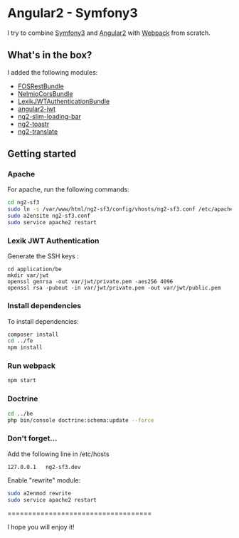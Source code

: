 # Angular2 - Symfony3

I try to combine [Symfony3](https://symfony.com/) and [Angular2](https://angular.io/) with [Webpack](https://webpack.github.io/) from scratch.

## What's in the box?
I added the following modules:  
- [FOSRestBundle](http://symfony.com/doc/current/bundles/FOSRestBundle/index.html) 
- [NelmioCorsBundle](https://github.com/nelmio/NelmioCorsBundle)
- [LexikJWTAuthenticationBundle](https://github.com/lexik/LexikJWTAuthenticationBundle) 
- [angular2-jwt](https://github.com/auth0/angular2-jwt)
- [ng2-slim-loading-bar](https://github.com/akserg/ng2-slim-loading-bar)
- [ng2-toastr](https://github.com/PointInside/ng2-toastr)  
- [ng2-translate](https://github.com/ocombe/ng2-translate)  

## Getting started
### Apache
For apache, run the following commands:
```bash
cd ng2-sf3
sudo ln -s /var/www/html/ng2-sf3/config/vhosts/ng2-sf3.conf /etc/apache2/sites-available/
sudo a2ensite ng2-sf3.conf 
sudo service apache2 restart
```
### Lexik JWT Authentication
Generate the SSH keys :

```
cd application/be
mkdir var/jwt 
openssl genrsa -out var/jwt/private.pem -aes256 4096  
openssl rsa -pubout -in var/jwt/private.pem -out var/jwt/public.pem  
```

### Install dependencies
To install dependencies:
```bash
composer install
cd ../fe
npm install
```

### Run webpack
```bash
npm start
```

### Doctrine
```bash
cd ../be
php bin/console doctrine:schema:update --force
```

### Don't forget...
Add the following line in /etc/hosts
```
127.0.0.1 	ng2-sf3.dev
```
Enable "rewrite" module:
```bash
sudo a2enmod rewrite
sudo service apache2 restart
```
===================================

I hope you will enjoy it!
